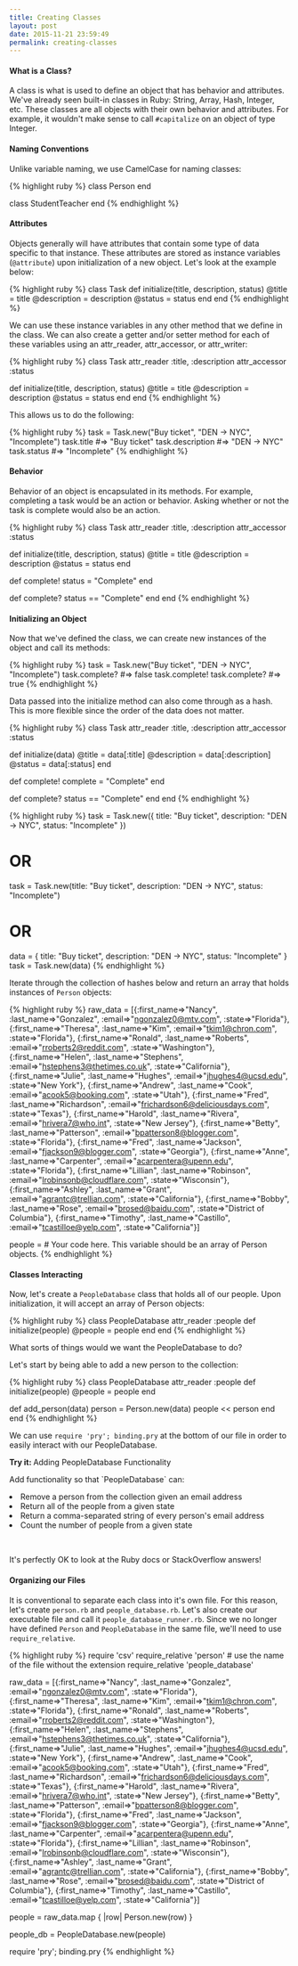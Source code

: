```yaml
---
title: Creating Classes
layout: post
date: 2015-11-21 23:59:49
permalink: creating-classes
---
```


<h4>What is a Class?</h4>

A class is what is used to define an object that has behavior and attributes. We've already seen built-in classes in Ruby: String, Array, Hash, Integer, etc. These classes are all objects with their own behavior and attributes. For example, it wouldn't make sense to call `#capitalize` on an object of type Integer. 

<h4>Naming Conventions</h4>

Unlike variable naming, we use CamelCase for naming classes:

{% highlight ruby %}
class Person
end

class StudentTeacher
end
{% endhighlight %}

<h4>Attributes</h4>

Objects generally will have attributes that contain some type of data specific to that instance. These attributes are stored as instance variables (`@attribute`) upon initialization of a new object. Let's look at the example below:

{% highlight ruby %}
class Task
  def initialize(title, description, status)
    @title       = title
    @description = description
    @status      = status
  end
end
{% endhighlight %}

We can use these instance variables in any other method that we define in the class. We can also create a getter and/or setter method for each of these variables using an attr_reader, attr_accessor, or attr_writer:

{% highlight ruby %}
class Task
  attr_reader   :title, :description
  attr_accessor :status

  def initialize(title, description, status)
    @title       = title
    @description = description
    @status      = status
  end
end
{% endhighlight %}

This allows us to do the following:

{% highlight ruby %}
task = Task.new("Buy ticket", "DEN -> NYC", "Incomplete")
task.title #=> "Buy ticket"
task.description #=> "DEN -> NYC"
task.status #=> "Incomplete"
{% endhighlight %}

<h4>Behavior</h4>

Behavior of an object is encapsulated in its methods. For example, completing a task would be an action or behavior. Asking whether or not the task is complete would also be an action. 

{% highlight ruby %}
class Task
  attr_reader   :title, :description
  attr_accessor :status

  def initialize(title, description, status)
    @title       = title
    @description = description
    @status      = status
  end

  def complete!
    status = "Complete"
  end

  def complete?
    status == "Complete"
  end
end
{% endhighlight %}

<h4>Initializing an Object</h4>

Now that we've defined the class, we can create new instances of the object and call its methods:

{% highlight ruby %}
task = Task.new("Buy ticket", "DEN -> NYC", "Incomplete")
task.complete? #=> false
task.complete!
task.complete? #=> true
{% endhighlight %}

Data passed into the initialize method can also come through as a hash. This is more flexible since the order of the data does not matter. 

{% highlight ruby %}
class Task
  attr_reader   :title, :description
  attr_accessor :status
  
  def initialize(data)
    @title       = data[:title]
    @description = data[:description]
    @status      = data[:status]
  end

  def complete!
    complete = "Complete"
  end

  def complete?
    status == "Complete"
  end
end
{% endhighlight %}

{% highlight ruby %}
task = Task.new({ title: "Buy ticket", description: "DEN -> NYC", status: "Incomplete" })

# OR

task = Task.new(title: "Buy ticket", description: "DEN -> NYC", status: "Incomplete")

# OR
data = { title: "Buy ticket", description: "DEN -> NYC", status: "Incomplete" }
task = Task.new(data)
{% endhighlight %}

Iterate through the collection of hashes below and return an array that holds instances of `Person` objects:

{% highlight ruby %}
raw_data = [{:first_name=>"Nancy", :last_name=>"Gonzalez", :email=>"ngonzalez0@mtv.com", :state=>"Florida"}, 
            {:first_name=>"Theresa", :last_name=>"Kim", :email=>"tkim1@chron.com", :state=>"Florida"}, 
            {:first_name=>"Ronald", :last_name=>"Roberts", :email=>"rroberts2@reddit.com", :state=>"Washington"}, 
            {:first_name=>"Helen", :last_name=>"Stephens", :email=>"hstephens3@thetimes.co.uk", :state=>"California"}, 
            {:first_name=>"Julie", :last_name=>"Hughes", :email=>"jhughes4@ucsd.edu", :state=>"New York"}, 
            {:first_name=>"Andrew", :last_name=>"Cook", :email=>"acook5@booking.com", :state=>"Utah"}, 
            {:first_name=>"Fred", :last_name=>"Richardson", :email=>"frichardson6@deliciousdays.com", :state=>"Texas"}, 
            {:first_name=>"Harold", :last_name=>"Rivera", :email=>"hrivera7@who.int", :state=>"New Jersey"}, 
            {:first_name=>"Betty", :last_name=>"Patterson", :email=>"bpatterson8@blogger.com", :state=>"Florida"}, 
            {:first_name=>"Fred", :last_name=>"Jackson", :email=>"fjackson9@blogger.com", :state=>"Georgia"}, 
            {:first_name=>"Anne", :last_name=>"Carpenter", :email=>"acarpentera@upenn.edu", :state=>"Florida"}, 
            {:first_name=>"Lillian", :last_name=>"Robinson", :email=>"lrobinsonb@cloudflare.com", :state=>"Wisconsin"}, 
            {:first_name=>"Ashley", :last_name=>"Grant", :email=>"agrantc@trellian.com", :state=>"California"}, 
            {:first_name=>"Bobby", :last_name=>"Rose", :email=>"brosed@baidu.com", :state=>"District of Columbia"}, 
            {:first_name=>"Timothy", :last_name=>"Castillo", :email=>"tcastilloe@yelp.com", :state=>"California"}]

people = # Your code here. This variable should be an array of Person objects. 
{% endhighlight %}

<h4>Classes Interacting</h4>

Now, let's create a `PeopleDatabase` class that holds all of our people. Upon initialization, it will accept an array of Person objects:

{% highlight ruby %}
class PeopleDatabase
  attr_reader :people
  def initialize(people)
    @people = people
  end
end
{% endhighlight %}

What sorts of things would we want the PeopleDatabase to do? 

Let's start by being able to add a new person to the collection:

{% highlight ruby %}
class PeopleDatabase
  attr_reader :people
  def initialize(people)
    @people = people
  end

  def add_person(data)
    person = Person.new(data)
    people << person
  end
end
{% endhighlight %}

We can use `require 'pry'; binding.pry` at the bottom of our file in order to easily interact with our PeopleDatabase.

<div class="card blue-grey darken-1">
  <div class="card-content white-text">
    <span class="card-title orange-text"><b>Try it: </b>Adding PeopleDatabase Functionality</span>
    <p>
      Add functionality so that `PeopleDatabase` can:
      <li>Remove a person from the collection given an email address</li>
      <li>Return all of the people from a given state</li>
      <li>Return a comma-separated string of every person's email address</li>
      <li>Count the number of people from a given state</li>
    </p> <br>
    <p>
      It's perfectly OK to look at the Ruby docs or StackOverflow answers!
    </p>
  </div>
</div>

<h4>Organizing our Files</h4>

It is conventional to separate each class into it's own file. For this reason, let's create `person.rb` and `people_database.rb`. Let's also create our executable file and call it `people_database_runner.rb`. Since we no longer have defined `Person` and `PeopleDatabase` in the same file, we'll need to use `require_relative`. 

{% highlight ruby %}
require 'csv'
require_relative 'person'  # use the name of the file without the extension
require_relative 'people_database'

raw_data = [{:first_name=>"Nancy", :last_name=>"Gonzalez", :email=>"ngonzalez0@mtv.com", :state=>"Florida"}, 
            {:first_name=>"Theresa", :last_name=>"Kim", :email=>"tkim1@chron.com", :state=>"Florida"}, 
            {:first_name=>"Ronald", :last_name=>"Roberts", :email=>"rroberts2@reddit.com", :state=>"Washington"}, 
            {:first_name=>"Helen", :last_name=>"Stephens", :email=>"hstephens3@thetimes.co.uk", :state=>"California"}, 
            {:first_name=>"Julie", :last_name=>"Hughes", :email=>"jhughes4@ucsd.edu", :state=>"New York"}, 
            {:first_name=>"Andrew", :last_name=>"Cook", :email=>"acook5@booking.com", :state=>"Utah"}, 
            {:first_name=>"Fred", :last_name=>"Richardson", :email=>"frichardson6@deliciousdays.com", :state=>"Texas"}, 
            {:first_name=>"Harold", :last_name=>"Rivera", :email=>"hrivera7@who.int", :state=>"New Jersey"}, 
            {:first_name=>"Betty", :last_name=>"Patterson", :email=>"bpatterson8@blogger.com", :state=>"Florida"}, 
            {:first_name=>"Fred", :last_name=>"Jackson", :email=>"fjackson9@blogger.com", :state=>"Georgia"}, 
            {:first_name=>"Anne", :last_name=>"Carpenter", :email=>"acarpentera@upenn.edu", :state=>"Florida"}, 
            {:first_name=>"Lillian", :last_name=>"Robinson", :email=>"lrobinsonb@cloudflare.com", :state=>"Wisconsin"}, 
            {:first_name=>"Ashley", :last_name=>"Grant", :email=>"agrantc@trellian.com", :state=>"California"}, 
            {:first_name=>"Bobby", :last_name=>"Rose", :email=>"brosed@baidu.com", :state=>"District of Columbia"}, 
            {:first_name=>"Timothy", :last_name=>"Castillo", :email=>"tcastilloe@yelp.com", :state=>"California"}]

people = raw_data.map { |row| Person.new(row) }

people_db = PeopleDatabase.new(people)

require 'pry'; binding.pry
{% endhighlight %}
